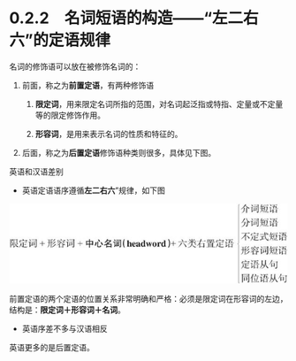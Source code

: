 # 0.2.2　名词短语的构造——“左二右六”的定语规律

名词的修饰语可以放在被修饰名词的：

1. 前面，称之为**前置定语**，有两种修饰语

   1. **限定词**，用来限定名词所指的范围，对名词起泛指或特指、定量或不定量等的限定修饰作用。

   2. **形容词**，是用来表示名词的性质和特征的。

2. 后面，称之为**后置定语**修饰语种类则很多，具体见下图。

英语和汉语差别

- 英语定语语序遵循**左二右六**”规律，如下图

![image-20190823125204006](assets/subsection2/image-20190823125204006.png)

前置定语的两个定语的位置关系非常明确和严格：必须是限定词在形容词的左边，结构是：**限定词＋形容词＋名词**。

- 英语序差不多与汉语相反

英语更多的是后置定语。



